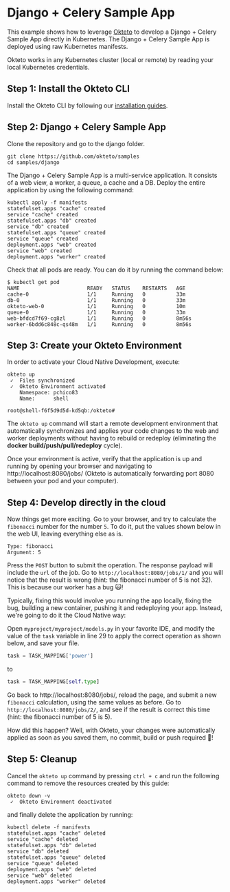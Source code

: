 # Django + Celery Sample App

This example shows how to leverage [Okteto](https://okteto.com) to develop a Django + Celery Sample App directly in Kubernetes. The Django + Celery Sample App is deployed using raw Kubernetes manifests.

Okteto works in any Kubernetes cluster (local or remote) by reading your local Kubernetes credentials.

## Step 1: Install the Okteto CLI

Install the Okteto CLI by following our [installation guides](https://github.com/okteto/okteto/blob/master/docs/installation.md).


## Step 2: Django + Celery Sample App

Clone the repository and go to the django folder.

```console
git clone https://github.com/okteto/samples
cd samples/django
```

The Django + Celery Sample App is a multi-service application. It consists of a web view, a worker, a queue, a cache and a DB. 
Deploy the entire application by using the following command:

```console
kubectl apply -f manifests
statefulset.apps "cache" created
service "cache" created
statefulset.apps "db" created
service "db" created
statefulset.apps "queue" created
service "queue" created
deployment.apps "web" created
service "web" created
deployment.apps "worker" created
```

Check that all pods are ready. You can do it by running the command below:
```
$ kubectl get pod                                                                                      
NAME                      READY   STATUS    RESTARTS   AGE
cache-0                   1/1     Running   0          33m
db-0                      1/1     Running   0          33m
okteto-web-0              1/1     Running   0          10m
queue-0                   1/1     Running   0          33m
web-bfdcd7f69-cg8zl       1/1     Running   0          8m56s
worker-6bdd6c848c-qs48m   1/1     Running   0          8m56s
```

## Step 3: Create your Okteto Environment

In order to activate your Cloud Native Development, execute:

```console
okteto up
 ✓  Files synchronized
 ✓  Okteto Environment activated
    Namespace: pchico83
    Name:      shell

root@shell-f6f5d9d5d-kd5qb:/okteto# 
```

The `okteto up` command will start a remote development environment that automatically synchronizes and applies your code changes to the web and worker deployments without having to rebuild or redeploy (eliminating the **docker build/push/pull/redeploy** cycle).

Once your environment is active, verify that the application is up and running by opening your browser and navigating to http://localhost:8080/jobs/ (Okteto is automatically forwarding port 8080 between your pod and your computer). 

## Step 4: Develop directly in the cloud

Now things get more exciting. Go to your browser, and try to calculate the `fibonacci` number for the number `5`. To do it, put the values shown below in the web UI, leaving everything else as is.

```console
Type: fibonacci
Argument: 5
```

Press the `POST` button to submit the operation. The response payload will include the `url` of the job. Go to `http://localhost:8080/jobs/1/` and you will notice that the result is wrong (hint: the fibonacci number of 5 is not 32). This is because our worker has a bug 🙀!

Typically, fixing this would involve you running the app locally, fixing the bug, building a new container, pushing it and redeploying your app. Instead, we're going to do it the Cloud Native way:

Open `myproject/myproject/models.py` in your favorite IDE, and modify the value of the `task` variable in line 29 to apply the correct operation as shown below, and save your file.

```python
task = TASK_MAPPING['power']
```

to

```python
task = TASK_MAPPING[self.type]
```

Go back to http://localhost:8080/jobs/, reload the page, and submit a new `fibonacci` calculation, using the same values as before. Go to `http://localhost:8080/jobs/2/`, and see if the result is correct this time (hint: the fibonacci number of 5 is 5).


How did this happen? Well, with Okteto, your changes were automatically applied as soon as you saved them, no commit, build or push required 💪! 

## Step 5: Cleanup

Cancel the `okteto up` command by pressing `ctrl + c` and run the following command to remove the resources created by this guide: 

```console
okteto down -v
 ✓  Okteto Environment deactivated

```
 and finally delete the application by running:

```console
kubectl delete -f manifests
statefulset.apps "cache" deleted
service "cache" deleted
statefulset.apps "db" deleted
service "db" deleted
statefulset.apps "queue" deleted
service "queue" deleted
deployment.apps "web" deleted
service "web" deleted
deployment.apps "worker" deleted
```
